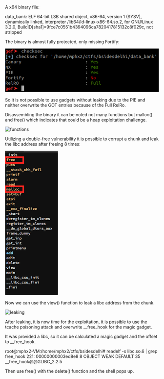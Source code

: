 A x64 binary file:

data_bank: ELF 64-bit LSB shared object, x86-64, version 1 (SYSV), dynamically linked, interpreter /lib64/ld-linux-x86-64.so.2, for GNU/Linux 3.2.0, BuildID[sha1]=9fce7c0551b4394096ca7820417815132c8f029c, not stripped

The binary is almost fully protected, only missing Fortify:

![checksec](databank_1.png)

So it is not possible to use gadgets without leaking due to the PIE and neither overwrite the GOT entries because of the Full RelRo.

Disassembling the binary it can be noted not many functions but malloc() and free() which indicates that could be a heap exploitation challenge.

![functions](databank_2.png)

Utilizing a double-free vulnerability it is possible to corrupt a chunk and leak the libc address after freeing 8 times:

![freeing](databank_3.png)

Now we can use the view() function to leak a libc address from the chunk.

![leaking](databank_4.png)

After leaking, it is now time for the exploitation, it is possible to use the tcache poisoning attack and overwrite __free_hook for the magic gadget.

It was provided a libc, so it can be calculated a magic gadget and the offset to __free_hook.

root@mphx2-VM:/home/mphx2/ctfs/bsidesdelhi# readelf -s libc.so.6 | grep free_hook
   221: 00000000003ed8e8     8 OBJECT  WEAK   DEFAULT   35 __free_hook@@GLIBC_2.2.5

Then use free() with the delete() function and the shell pops up.
